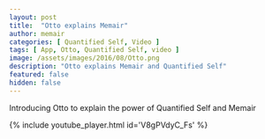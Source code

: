 ```yaml
---
layout: post
title:  "Otto explains Memair"
author: memair
categories: [ Quantified Self, Video ]
tags: [ App, Otto, Quantified Self, video ]
image: /assets/images/2016/08/Otto.png
description: "Otto explains Memair and Quantified Self"
featured: false
hidden: false
---
```


Introducing Otto to explain the power of Quantified Self and Memair

{% include youtube_player.html id='V8gPVdyC_Fs' %}
